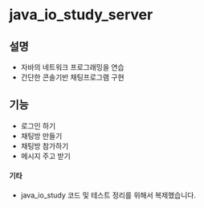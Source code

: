 # java_io_study_server

## 설명
* 자바의 네트워크 프로그래밍을 연습
* 간단한 콘솔기반 채팅프로그램 구현

## 기능
* 로그인 하기
* 채팅방 만들기
* 채팅방 참가하기
* 메시지 주고 받기

#### 기타
 * java_io_study 코드 및 테스트 정리를 위해서 복제했습니다.
 